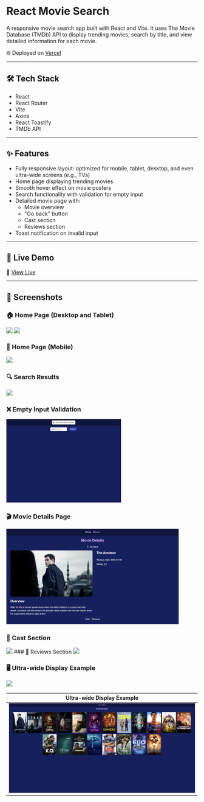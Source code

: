 # React Movie Search

A responsive movie search app built with React and Vite. It uses The Movie Database (TMDb) API to display trending movies, search by title, and view detailed information for each movie.

🌐 Deployed on [Vercel](https://goit-react-hw-05-2fbpnv939-nina-kulyks-projects.vercel.app/)

---

## 🛠 Tech Stack

- React
- React Router
- Vite
- Axios
- React Toastify
- TMDb API

---

## ✨ Features

- Fully responsive layout: optimized for mobile, tablet, desktop, and even ultra-wide screens (e.g., TVs)
- Home page displaying trending movies
- Smooth hover effect on movie posters
- Search functionality with validation for empty input
- Detailed movie page with:
  - Movie overview
  - "Go back" button
  - Cast section
  - Reviews section
- Toast notification on invalid input

---

## 🚀 Live Demo

🔗 [View Live](https://goit-react-hw-05-2fbpnv939-nina-kulyks-projects.vercel.app/)

---

## 📸 Screenshots

### 🏠 Home Page (Desktop and Tablet)
<img src="./screenshots/home-desktop.png" width="48%"/>
<img src="./screenshots/home-tablet.png" width="48%"/>

### 📱 Home Page (Mobile)
<img src="./screenshots/home-mobile.png" width="30%"/>

### 🔍 Search Results
<img src="./screenshots/search-results.png" width="90%"/>

### ❌ Empty Input Validation
<img src="./screenshots/empty-input.png" width="60%"/>

### 🎬 Movie Details Page
<img src="./screenshots/movie-details.png" width="90%"/>

### 👥 Cast Section
<img src="./screenshots/cast-section.png" width="48%"/>
### 📝 Reviews Section
<img src="./screenshots/reviews-section.png" width="48%"/>

### 🖥️ Ultra-wide Display Example
<img src="./screenshots/ultrawide.png" width="100%"/>

| Ultra-wide Display Example |
|----------------------------|
| ![Ultra Wide](./screenshots/ultra-wide.png) |
